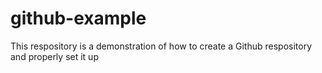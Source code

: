 # github-example
This respository is a demonstration of how to create a Github respository and properly set it up
